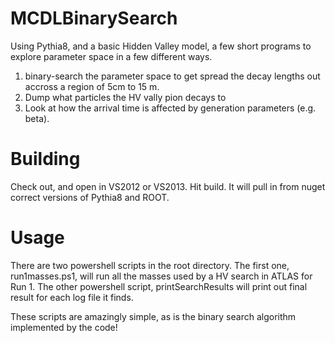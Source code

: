 MCDLBinarySearch
================

Using Pythia8, and a basic Hidden Valley model, a few short programs to explore parameter space in a few different ways.

1. binary-search the parameter space to get spread the decay lengths out accross a region of 5cm to 15 m.
2. Dump what particles the HV vally pion decays to
3. Look at how the arrival time is affected by generation parameters (e.g. beta).

Building
========

Check out, and open in VS2012 or VS2013. Hit build. It will pull in from nuget correct versions of Pythia8 and ROOT.

Usage
=====

There are two powershell scripts in the root directory. The first one, run1masses.ps1, will run all the masses used by a HV
search in ATLAS for Run 1. The other powershell script, printSearchResults will print out final result for each log file it finds.

These scripts are amazingly simple, as is the binary search algorithm implemented by the code!
